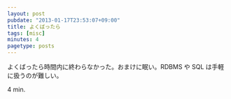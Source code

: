 ```yaml
---
layout: post
pubdate: "2013-01-17T23:53:07+09:00"
title: よくばったら
tags: [misc]
minutes: 4
pagetype: posts
---
```

よくばったら時間内に終わらなかった。おまけに眠い。RDBMS や SQL は手軽に扱うのが難しい。

4 min.
